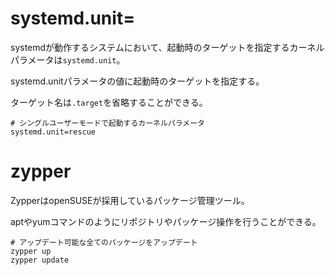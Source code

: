 # systemd.unit=

systemdが動作するシステムにおいて、起動時のターゲットを指定するカーネルパラメータは`systemd.unit`。

systemd.unitパラメータの値に起動時のターゲットを指定する。

ターゲット名は`.target`を省略することができる。

```
# シングルユーザーモードで起動するカーネルパラメータ
systemd.unit=rescue
```

# zypper

ZypperはopenSUSEが採用しているパッケージ管理ツール。

aptやyumコマンドのようにリポジトリやパッケージ操作を行うことができる。

```
# アップデート可能な全てのパッケージをアップデート
zypper up
zypper update
```

